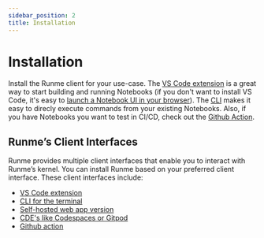 ```yaml
---
sidebar_position: 2
title: Installation
---
```


# **Installation**

Install the Runme client for your use-case. The [VS Code extension](../installation/vscode.md) is a great way to start building and running Notebooks (if you don't want to install VS Code, it's easy to [launch a Notebook UI in your browser](/getting-started/web)). The [CLI](/installation/cli) makes it easy to direcly execute commands from your existing Notebooks. Also, if you have Notebooks you want to test in CI/CD, check out the [Github Action](https://github.com/stateful/runme-action).

## Runme’s Client Interfaces

Runme provides multiple client interfaces that enable you to interact with Runme’s kernel. You can install Runme based on your preferred client interface. These client interfaces include:

- [VS Code extension](../installation/vscode.md)
- [CLI for the terminal](/installation/cli)
- [Self-hosted web app version](/getting-started/web)
- [CDE's like Codespaces or Gitpod](/installation/cdes)
- [Github action](https://github.com/stateful/runme-action)
